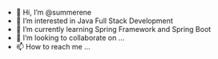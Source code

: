 - 👋 Hi, I’m @summerene
- 👀 I’m interested in Java Full Stack Development
- 🌱 I’m currently learning Spring Framework and Spring Boot
- 💞️ I’m looking to collaborate on ...
- 📫 How to reach me ...

<!---
summerene/summerene is a ✨ special ✨ repository because its `README.md` (this file) appears on your GitHub profile.
You can click the Preview link to take a look at your changes.
--->
